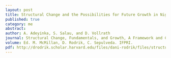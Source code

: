 ```yaml
---
layout: post
title: Structural Change and the Possibilities for Future Growth in Nigeria
published: true
category: me
abstract: 
author: A. Adeyinka, S. Salau, and D. Vollrath
journal: Structural Change, Fundamentals, and Growth, A Framework and Case Studies
volume: Ed. M. McMillan, D. Rodrik, C. Sepulveda. IFPRI. 
pdf: http://drodrik.scholar.harvard.edu/files/dani-rodrik/files/structural_change_fundamentals_and_growth.pdf
---
```

